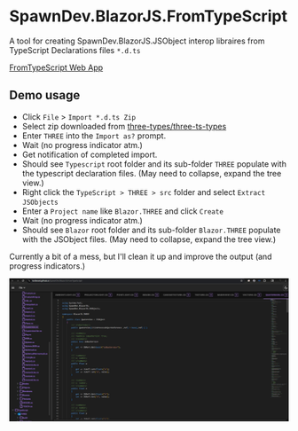 # SpawnDev.BlazorJS.FromTypeScript
A tool for creating SpawnDev.BlazorJS.JSObject interop libraires from TypeScript Declarations files `*.d.ts` 

[FromTypeScript Web App](https://lostbeard.github.io/SpawnDev.BlazorJS.FromTypeScript/)


## Demo usage
- Click `File` > `Import *.d.ts Zip`
- Select zip downloaded from [three-types/three-ts-types](https://github.com/three-types/three-ts-types/archive/refs/heads/master.zip)
- Enter `THREE` into the `Import as?` prompt.
- Wait (no progress indicator atm.)
- Get notification of completed import.
- Should see `Typescript` root folder and its sub-folder `THREE` populate with the typescript declaration files. (May need to collapse, expand the tree view.)
- Right click the `TypeScript > THREE > src` folder and select `Extract JSObjects`
- Enter a `Project name` like `Blazor.THREE` and click `Create`
- Wait (no progress indicator atm.)
- Should see `Blazor` root folder and its sub-folder `Blazor.THREE` populate with the JSObject files. (May need to collapse, expand the tree view.)

Currently a bit of a mess, but I'll clean it up and improve the output (and progress indicators.)


![FromTypeScript](https://raw.githubusercontent.com/LostBeard/SpawnDev.BlazorJS.FromTypeScript/master/SpawnDev.BlazorJS.FromTypeScript/wwwroot/screenshots/FromTypeScript2.jpg)

